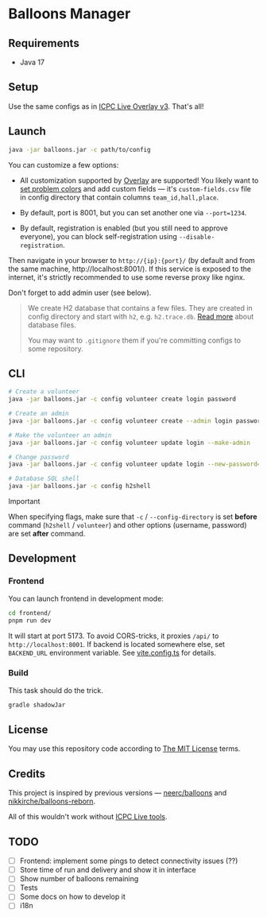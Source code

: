 # Balloons Manager

## Requirements

* Java 17

## Setup

Use the same configs as in [ICPC Live Overlay v3](https://github.com/icpc/live-v3). That's all!

## Launch

```bash
java -jar balloons.jar -c path/to/config
```

You can customize a few options:

* All customization supported by [Overlay](https://github.com/icpc/live-v3) are supported!
  You likely want to [set problem colors](https://github.com/icpc/live-v3/blob/main/docs/advanced.json.md#change-problem-info) and
  add custom fields — it's `custom-fields.csv` file in config directory that contain columns `team_id,hall,place`.

* By default, port is 8001, but you can set another one via `--port=1234`.

* By default, registration is enabled (but you still need to approve everyone), you can block self-registration using `--disable-registration`.

Then navigate in your browser to `http://{ip}:{port}/` (by default and from the same machine, http://localhost:8001/). If this service
is exposed to the internet, it's strictly recommended to use some reverse proxy like nginx.

Don't forget to add admin user (see below).

> We create H2 database that contains a few files. They are created in config directory and start with `h2`, e.g. `h2.trace.db`.
> [Read more](http://www.h2database.com/html/features.html#database_file_layout) about database files.
>  
> You may want to `.gitignore` them if you're committing configs to some repository.

## CLI

```bash
# Create a volunteer
java -jar balloons.jar -c config volunteer create login password

# Create an admin
java -jar balloons.jar -c config volunteer create --admin login password

# Make the volunteer an admin
java -jar balloons.jar -c config volunteer update login --make-admin

# Change password
java -jar balloons.jar -c config volunteer update login --new-password=password

# Database SQL shell
java -jar balloons.jar -c config h2shell
```

> [!IMPORTANT]
> When specifying flags, make sure that `-c` / `--config-directory` is set **before** command (`h2shell` / `volunteer`) and other options
> (username, password) are set **after** command.

## Development

### Frontend

You can launch frontend in development mode:

```bash
cd frontend/
pnpm run dev
```

It will start at port 5173. To avoid CORS-tricks, it proxies `/api/` to `http://localhost:8001`. If backend is located somewhere else,
set `BACKEND_URL` environment variable. See [vite.config.ts](frontend/vite.config.ts) for details.

### Build

This task should do the trick.

```bash
gradle shadowJar
```

## License

You may use this repository code according to [The MIT License](LICENSE) terms.

## Credits

This project is inspired by previous versions — [neerc/balloons](https://github.com/neerc/balloons) and [nikkirche/balloons-reborn](https://github.com/nikkirche/balloons-reborn).

All of this wouldn't work without [ICPC Live tools](https://github.com/icpc/live-v3).

## TODO

- [ ] Frontend: implement some pings to detect connectivity issues (??)
- [ ] Store time of run and delivery and show it in interface
- [ ] Show number of balloons remaining
- [ ] Tests
- [ ] Some docs on how to develop it
- [ ] i18n
